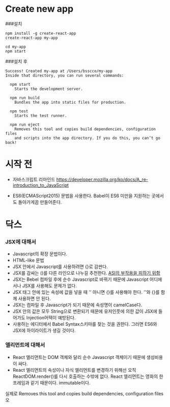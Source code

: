 # Create new app

###설치
```
npm install -g create-react-app
create-react-app my-app

cd my-app
npm start
```

###설치 후
```
Success! Created my-app at /Users/bsscco/my-app
Inside that directory, you can run several commands:

  npm start
    Starts the development server.

  npm run build
    Bundles the app into static files for production.

  npm test
    Starts the test runner.

  npm run eject
    Removes this tool and copies build dependencies, configuration files
    and scripts into the app directory. If you do this, you can’t go back!
```

# 시작 전

- 자바스크립트 리마인드
	https://developer.mozilla.org/ko/docs/A_re-introduction_to_JavaScript

- ES6(ECMAScript2015) 문법을 사용한다.
	Babel이 ES6 미만을 지원하는 곳에서도 돌아가게끔 만들어준다.

# 닥스

### JSX에 대해서
- Javascript의 확장 문법이다.
- HTML-like 문법
- JSX 안에서 Javascript를 사용하려면 {}로 감싼다.
- JSX를 감싸는 ()를 다른 라인으로 나누길 추천한다. [ASI의 부작용을 피하기 위함](http://doyouwannabuildservice.blogspot.kr/2016/08/blog-post.html)
- JSX는 Bebel 컴파일 후에 순수 Javascript로 바뀌기 때문에 Javascript 어디에서나 JSX를 사용해도 문제가 없다.
- JSX 태그 안에 있는 속성에 값을 넣을 때 '' 아니면 {}를 사용해야 한다. ''와 {}를 함께 사용하면 안 된다.
- JSX는 컴파일 후 Javascript가 되기 때문에 속성명이 camelCase다.
- JSX 안의 값은 모두 String으로 변환되기 때문에 유저인풋에 의한 값이 JSX에 들어가도 Injection어택이 예방된다.
- 사용하는 에디터에서 Babel Syntax스키마를 찾는 것을 권한다. 그러면 ES6와 JSX에 하이라이트가 생길 것이다.

### 엘리먼트에 대해서
- React 엘리먼트는 DOM 객체와 달리 순수 Javascript 객체이기 때문에 생성비용이 싸다.
- React 엘리먼트의 속성이나 자식 엘리먼트를 변경하기 위해선 오직 ReactDOM.render()를 다시 호출하는 수밖에 없다.
	React 엘리먼트는 영화의 한 프레임과 같기 때문이다. immutable이다.
	
실제로 
    Removes this tool and copies build dependencies, configuration files오
